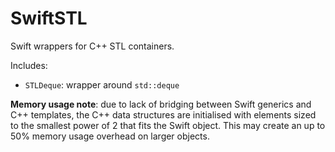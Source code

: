 # SwiftSTL

Swift wrappers for C++ STL containers.

Includes:

- `STLDeque`: wrapper around `std::deque`

**Memory usage note**: due to lack of bridging between Swift generics and C++ templates, the C++ data structures are initialised with elements sized to the smallest power of 2 that fits the Swift object. This may create an up to 50% memory usage overhead on larger objects.

